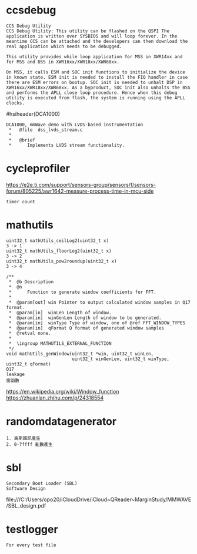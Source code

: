 # ccsdebug
```
CCS Debug Utility
CCS Debug Utility: This utility can be flashed on the QSPI The application is written over SYSBIOS and will loop forever. In the meantime CCS can be attached and the developers can then download the real application which needs to be debugged.

This utility provides while loop application for MSS in XWR14xx and for MSS and DSS in XWR16xx/XWR18xx/XWR68xx.

On MSS, it calls ESM and SOC init functions to initialize the device in known state. ESM init is needed to install the FIQ handler in case there are ESM errors on bootup. SOC init is needed to unhalt DSP in XWR16xx/XWR18xx/XWR68xx. As a byproduct, SOC init also unhalts the BSS and performs the APLL close loop procedure. Hence when this debug utility is executed from flash, the system is running using the APLL clocks.
```

#hsiheader(DCA1000)
```
DCA1000, mmWave demo with LVDS-based instrumentation
 *   @file  dss_lvds_stream.c
 *
 *   @brief
 *      Implements LVDS stream functionality.
```

# cycleprofiler
https://e2e.ti.com/support/sensors-group/sensors/f/sensors-forum/805225/awr1642-measure-process-time-in-mcu-side
```
timer count 
```

# mathutils
```
uint32_t mathUtils_ceilLog2(uint32_t x)
3 -> 1
uint32_t mathUtils_floorLog2(uint32_t x)
3 -> 2
uint32_t mathUtils_pow2roundup(uint32_t x)
3 -> 4
```

```
/**
 *  @b Description
 *  @n
 *      Function to generate window coefficients for FFT.
 *
 *  @param[out] win Pointer to output calculated window samples in Q17 format.
 *  @param[in]  winLen Length of window.
 *  @param[in]  winGenLen Length of window to be generated.
 *  @param[in]  winType Type of window, one of @ref FFT_WINDOW_TYPES
 *  @param[in]  qFormat Q format of generated window samples
 *  @retval none.
 *
 *  \ingroup MATHUTILS_EXTERNAL_FUNCTION
 */
void mathUtils_genWindow(uint32_t *win, uint32_t winLen,
                         uint32_t winGenLen, uint32_t winType, uint32_t qFormat)
Q17
leakage
窗函數
```
https://en.wikipedia.org/wiki/Window_function
https://zhuanlan.zhihu.com/p/24318554

# randomdatagenerator
```
1. 高斯雜訊產生
2. 0-7ffff 亂數產生
```

# sbl
```
Secondary Boot Loader (SBL)
Software Design
```
file:///C:/Users/opo20/iCloudDrive/iCloud~QReader~MarginStudy/MMWAVE/SBL_design.pdf

# testlogger
```
For every test file
```